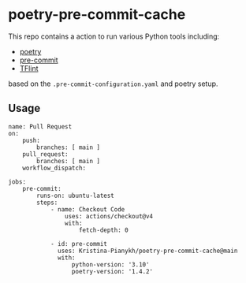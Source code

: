 # poetry-pre-commit-cache

This repo contains a action to run various Python tools including:

* [poetry](https://python-poetry.org/docs/)
* [pre-commit](https://pre-commit.com/)
* [TFlint](https://github.com/terraform-linters/tflint)

based on the `.pre-commit-configuration.yaml` and poetry setup.

## Usage

```
name: Pull Request
on:
    push:
        branches: [ main ]
    pull_request:
        branches: [ main ]
    workflow_dispatch:

jobs:
    pre-commit:
        runs-on: ubuntu-latest
        steps:
            - name: Checkout Code
                uses: actions/checkout@v4
                with:
                    fetch-depth: 0

            - id: pre-commit
              uses: Kristina-Pianykh/poetry-pre-commit-cache@main
              with:
                  python-version: '3.10'
                  poetry-version: '1.4.2'
```
